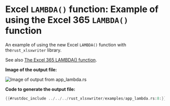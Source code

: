 # Excel `LAMBDA()` function: Example of using the Excel 365 `LAMBDA()` function

An example of using the new Excel `LAMBDA()` function with the`rust_xlsxwriter`
library.

See also [The Excel 365 LAMBDA() function](../formulas/dynamic_arrays.md#the-excel-365-lambda-function).

**Image of the output file:**

![Image of output from app_lambda.rs](../../images/app_lambda.png)

**Code to generate the output file:**

```rust
{{#rustdoc_include ../../../rust_xlsxwriter/examples/app_lambda.rs:8:}}
```